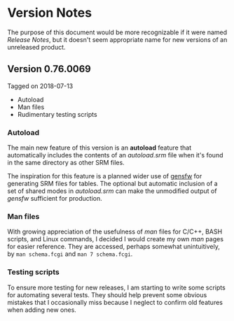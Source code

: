 # Version Notes

The purpose of this document would be more recognizable if it were
named *Release Notes*, but it doesn't seem appropriate name for
new versions of an unreleased product.

## Version 0.76.0069

Tagged on 2018-07-13

- Autoload
- Man files
- Rudimentary testing scripts

### Autoload

The main new feature of this version is an **autoload** feature that
automatically includes the contents of an *autoload.srm* file when it's
found in the same directory as other SRM files.

The inspiration for this feature is a planned wider use of 
[gensfw](https://github.com/cjungmann/gensfw) for generating SRM files
for tables.  The optional but automatic inclusion of a set of shared
modes in *autoload.srm* can make the unmodified output of *gensfw* 
sufficient for production.

### Man files

With growing appreciation of the usefulness of *man* files for C/C++,
BASH scripts, and Linux commands, I decided I would create my own
*man* pages for easier reference.  They are accessed, perhaps somewhat
unintuitively, by `man schema.fcgi` and `man 7 schema.fcgi`.

### Testing scripts

To ensure more testing for new releases, I am starting to write some
scripts for automating several tests.  They should help prevent some
obvious mistakes that I occasionally miss because I neglect to confirm
old features when adding new ones.
